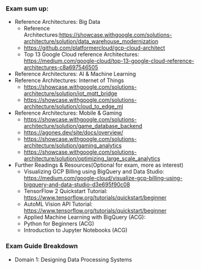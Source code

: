 ### Exam sum up:
- Reference Architectures: Big Data
  - Reference Architectures:https://showcase.withgoogle.com/solutions-architecture/solution/data_warehouse_modernization
  - https://github.com/platformercloud/gcp-cloud-architect
  - Top 13 Google Cloud reference Architectures: https://medium.com/google-cloud/top-13-google-cloud-reference-architectures-c8a697546505
- Reference Architectures: AI & Machine Learning
- Reference Architectures: Internet of Things
  - https://showcase.withgoogle.com/solutions-architecture/solution/iot_mqtt_bridge
  - https://showcase.withgoogle.com/solutions-architecture/solution/cloud_to_edge_ml
- Reference Architectures: Mobile & Gaming
  - https://showcase.withgoogle.com/solutions-architecture/solution/game_database_backend
  - https://agones.dev/site/docs/overview/
  - https://showcase.withgoogle.com/solutions-architecture/solution/gaming_analytics
  - https://showcase.withgoogle.com/solutions-architecture/solution/optimizing_large_scale_analytics
- Further Readings & Resources(Optional for exam, more as interest)
  - Visualizing GCP Billing using BigQuery and Data Studio: https://medium.com/google-cloud/visualize-gcp-billing-using-bigquery-and-data-studio-d3e695f90c08
  - TensorFlow 2 Quickstart Tutorial: https://www.tensorflow.org/tutorials/quickstart/beginner
  - AutoML Vision API Tutorial: https://www.tensorflow.org/tutorials/quickstart/beginner
  - Applied Machine Learning with BigQuery (ACG): 
  - Python for Beginners (ACG)
  - Introduction to Jupyter Notebooks (ACG)
### Exam Guide Breakdown
- Domain 1: Designing Data Processing Systems